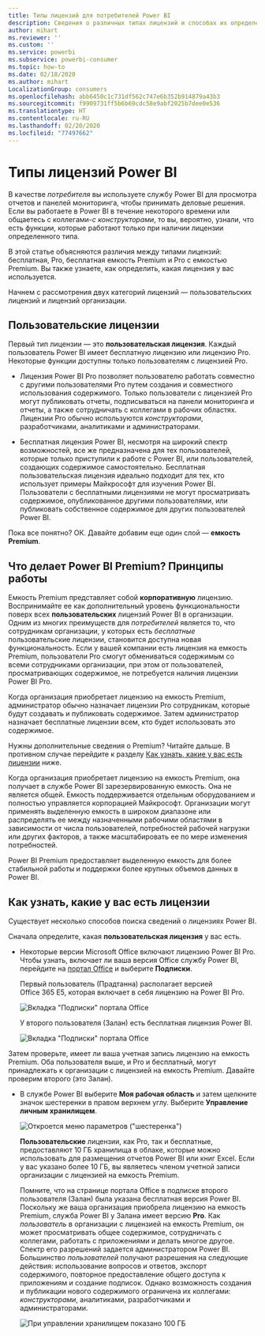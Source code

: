 ```yaml
---
title: Типы лицензий для потребителей Power BI
description: Сведения о различных типах лицензий и способах их определения.
author: mihart
ms.reviewer: ''
ms.custom: ''
ms.service: powerbi
ms.subservice: powerbi-consumer
ms.topic: how-to
ms.date: 02/18/2020
ms.author: mihart
LocalizationGroup: consumers
ms.openlocfilehash: abb6450c1c731df562c747e6b352b914879a43b3
ms.sourcegitcommit: f9909731ff5b6b69cdc58e9abf2025b7dee0e536
ms.translationtype: HT
ms.contentlocale: ru-RU
ms.lasthandoff: 02/20/2020
ms.locfileid: "77497662"
---
```

# <a name="types-of-power-bi-licenses"></a>Типы лицензий Power BI
В качестве *потребителя* вы используете службу Power BI для просмотра отчетов и панелей мониторинга, чтобы принимать деловые решения. Если вы работаете в Power BI в течение некоторого времени или общаетесь с коллегами-*с конструкторами*, то вы, вероятно, узнали, что есть функции, которые работают только при наличии лицензии определенного типа. 

В этой статье объясняются различия между типами лицензий: бесплатная, Pro, бесплатная емкость Premium и Pro с емкостью Premium. Вы также узнаете, как определить, какая лицензия у вас используется.  

Начнем с рассмотрения двух категорий лицензий — пользовательских лицензий и лицензий организации. 

## <a name="user-licenses"></a>Пользовательские лицензии
Первый тип лицензии — это **пользовательская лицензия**. Каждый пользователь Power BI имеет бесплатную лицензию или лицензию Pro. Некоторые функции доступны только пользователям с лицензией Pro.  

- Лицензия Power BI Pro позволяет пользователю работать совместно с другими пользователями Pro путем создания и совместного использования содержимого. Только пользователи с лицензией Pro могут публиковать отчеты, подписываться на панели мониторинга и отчеты, а также сотрудничать с коллегами в рабочих областях. Лицензии Pro обычно используются *конструкторами*, разработчиками, аналитиками и администраторами.


- Бесплатная лицензия Power BI, несмотря на широкий спектр возможностей, все же предназначена для тех пользователей, которые только приступили к работе с Power BI, или пользователей, создающих содержимое самостоятельно. Бесплатная пользовательская лицензия идеально подходит для тех, кто использует примеры Майкрософт для изучения Power BI. Пользователи с бесплатными лицензиями не могут просматривать содержимое, опубликованное другими пользователями, или публиковать собственное содержимое для других пользователей Power BI.  

Пока все понятно?  ОК. Давайте добавим еще один слой — **емкость Premium**.

## <a name="what-does-power-bi-premium-do-how-does-it-work"></a>Что делает Power BI Premium? Принципы работы
Емкость Premium представляет собой **корпоративную** лицензию. Воспринимайте ее как дополнительный уровень функциональности поверх всех **пользовательских** лицензий Power BI в организации. Одним из многих преимуществ для *потребителей* является то, что сотрудникам организации, у которых есть *бесплатные* пользовательские лицензии, становится доступна новая функциональность. Если у вашей компании есть лицензия на емкость Premium, пользователи Pro смогут обмениваться содержимым со всеми сотрудниками организации, при этом от пользователей, просматривающих содержимое, не потребуется наличия лицензии Power BI Pro.   

Когда организация приобретает лицензию на емкость Premium, администратор обычно назначает лицензии Pro сотрудникам, которые будут создавать и публиковать содержимое. Затем администратор назначает бесплатные лицензии всем, кто будет использовать это содержимое.  

Нужны дополнительные сведения о Premium? Читайте дальше. В противном случае перейдите к разделу [Как узнать, какие у вас есть лицензии](#find-out-which-license-you-have) ниже.

Когда организация приобретает лицензию на емкость Premium, она получает в службе Power BI зарезервированную емкость. Она не является общей. Емкость поддерживается отдельным оборудованием и полностью управляется корпорацией Майкрософт. Организации могут применять выделенную емкость в широком диапазоне или распределять ее между назначенными рабочими областями в зависимости от числа пользователей, потребностей рабочей нагрузки или других факторов, а также масштабировать ее по мере изменения потребностей.

Power BI Premium предоставляет выделенную емкость для более стабильной работы и поддержки более крупных объемов данных в Power BI. 


## <a name="find-out-which-license-you-have"></a>Как узнать, какие у вас есть лицензии
Существует несколько способов поиска сведений о лицензиях Power BI. 

Сначала определите, какая **пользовательская лицензия** у вас есть.

- Некоторые версии Microsoft Office включают лицензию Power BI Pro.  Чтобы узнать, включает ли ваша версия Office службу Power BI, перейдите на [портал Office](https://portal.office.com/account) и выберите **Подписки**.

    Первый пользователь (Прадтанна) располагает версией Office 365 E5, которая включает в себя лицензию на Power BI Pro.

    ![Вкладка "Подписки" портала Office](media/end-user-license/power-bi-license-office.png)

    У второго пользователя (Залан) есть бесплатная лицензия Power BI. 

    ![Вкладка "Подписки" портала Office](media/end-user-license/power-bi-license-free.png)

Затем проверьте, имеет ли ваша учетная запись лицензию на емкость Premium. Оба пользователя выше, и Pro и бесплатный, могут принадлежать к организации с лицензией на емкость Premium.  Давайте проверим второго (это Залан).  

- В службе Power BI выберите **Моя рабочая область** и затем щелкните значок шестеренки в правом верхнем углу. Выберите **Управление личным хранилищем**.

    ![Откроется меню параметров ("шестеренка")](media/end-user-license/power-bi-license-personal.png)

    **Пользовательские** лицензии, как Pro, так и бесплатные, предоставляют 10 ГБ хранилища в облаке, которые можно использовать для размещения отчетов Power BI или книг Excel. Если у вас указано более 10 ГБ, вы являетесь членом учетной записи организации с лицензией на емкость Premium.

    Помните, что на странице портала Office в подписке второго пользователя (Залан) была указана бесплатная версия Power BI. Поскольку же ваша организация приобрела лицензию на емкость Premium, служба Power BI у Залана имеет версию **Pro**. Как *пользователь* в организации с лицензией на емкость Premium, он может просматривать общее содержимое, сотрудничать с коллегами, работать с приложениями и делать многое другое. Спектр его разрешений задается администратором Power BI. Большинство *пользователей* получают разрешения на следующие действия: использование вопросов и ответов, экспорт содержимого, повторное предоставление общего доступа к приложениям и создание подписок.  Однако возможность создания и публикации нового содержимого ограничена их коллегами: *конструкторами*, аналитиками, разработчиками и администраторами.   <!-- how can he be Pro if I assigned him a Free account in the O365 portal?  Is he a Pro user with consumer permissions? -->

    ![При управлении хранилищем показано 100 ГБ](media/end-user-license/power-bi-license-100gb.png)

